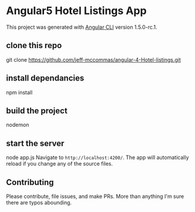 # Angular5 Hotel Listings App

This project was generated with [Angular CLI](https://github.com/angular/angular-cli) version 1.5.0-rc.1.
## clone this repo
git clone https://github.com/jeff-mccommas/angular-4-Hotel-listings.git
## install dependancies
npm install
## build the project
nodemon
## start the server
node app.js
Navigate to `http://localhost:4200/`. The app will automatically reload if you change any of the source files.
## Contributing
Please contribute, file issues, and make PRs. More than anything I'm sure there are typos abounding.

